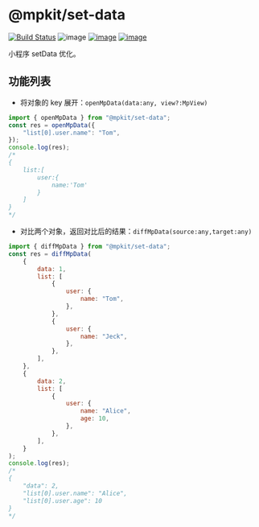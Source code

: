 # @mpkit/set-data

[![Build Status](https://travis-ci.org/imingyu/mpkit.svg?branch=master)](https://travis-ci.org/imingyu/mpkit)
![image](https://img.shields.io/npm/l/@mpkit/set-data.svg)
[![image](https://img.shields.io/npm/v/@mpkit/set-data.svg)](https://www.npmjs.com/package/@mpkit/set-data)
[![image](https://img.shields.io/npm/dt/@mpkit/set-data.svg)](https://www.npmjs.com/package/@mpkit/set-data)

小程序 setData 优化。

## 功能列表

-   将对象的 key 展开：`openMpData(data:any, view?:MpView)`

```javascript
import { openMpData } from "@mpkit/set-data";
const res = openMpData({
    "list[0].user.name": "Tom",
});
console.log(res);
/*
{
    list:[
        user:{
            name:'Tom'
        }
    ]
}
*/
```

-   对比两个对象，返回对比后的结果：`diffMpData(source:any,target:any)`

```javascript
import { diffMpData } from "@mpkit/set-data";
const res = diffMpData(
    {
        data: 1,
        list: [
            {
                user: {
                    name: "Tom",
                },
            },
            {
                user: {
                    name: "Jeck",
                },
            },
        ],
    },
    {
        data: 2,
        list: [
            {
                user: {
                    name: "Alice",
                    age: 10,
                },
            },
        ],
    }
);
console.log(res);
/*
{
    "data": 2,
    "list[0].user.name": "Alice",
    "list[0].user.age": 10
}
*/
```
